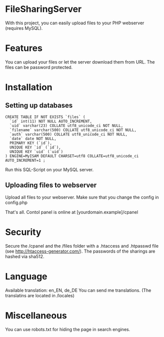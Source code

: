 # FileSharingServer

With this project, you can easily upload files to your PHP webserver (requires MySQL).

Features
=============

You can upload your files or let the server download them from URL.
The files can be password protected.



Installation
=============

Setting up databases
-------------

	
	CREATE TABLE IF NOT EXISTS `files` (
	  `id` int(11) NOT NULL AUTO_INCREMENT,
	  `uid` varchar(23) COLLATE utf8_unicode_ci NOT NULL,
	  `filename` varchar(500) COLLATE utf8_unicode_ci NOT NULL,
	  `auth` varchar(500) COLLATE utf8_unicode_ci NOT NULL,
	  `date` date NOT NULL,
	  PRIMARY KEY (`id`),
	  UNIQUE KEY `id` (`id`),
	  UNIQUE KEY `uid` (`uid`)
	) ENGINE=MyISAM DEFAULT CHARSET=utf8 COLLATE=utf8_unicode_ci AUTO_INCREMENT=1 ;

Run this SQL-Script on your MySQL server.

Uploading files to webserver
-------------

Upload all files to your webserver. Make sure that you change the config in config.php

That's all.
Contol panel is online at [yourdomain.example]/cpanel

Security
=============

Secure the /cpanel and the /files folder with a .htaccess and .htpasswd file (see http://htaccess-generator.com/).
The passwords of the sharings are hashed via sha512.

Language
=============

Available translation: en_EN, de_DE
You can send me translations. (The translatins are located in /locales)

Miscellaneous
=============

You can use robots.txt for hiding the page in search engines.